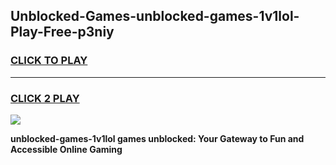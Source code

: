 
## Unblocked-Games-unblocked-games-1v1lol-Play-Free-p3niy
<h3>
<a href="https://premium76.site?title=unblocked-games-1v1lol&ref=18A1">CLICK TO PLAY</a></h3>
<hr>

<h3>
<a href="https://premium76.site?title=unblocked-games-1v1lol&ref=18A1">CLICK 2 PLAY</a>
  
</h3>

<a href="https://premium76.site?title=unblocked-games-1v1lol&ref=18A1"><img src="https://clearcache.store/games.png"></a>


**unblocked-games-1v1lol games unblocked: Your Gateway to Fun and Accessible Online Gaming**
